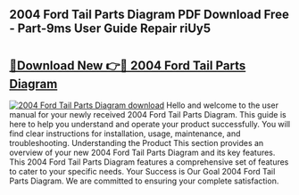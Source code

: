 ## 2004 Ford Tail Parts Diagram PDF Download Free - Part-9ms User Guide Repair riUy5

# <h2><a href="http://dfo2mpm.blite.top/?on=2004+Ford+Tail+Parts+Diagram">🔗Download New 👉🔴 2004 Ford Tail Parts Diagram</a></h2>

[![2004 Ford Tail Parts Diagram download](https://i.imgur.com/lujVjoI.png)](http://dfo2mpm.blite.top/?on=2004+Ford+Tail+Parts+Diagram)
Hello and welcome to the user manual for your newly received 2004 Ford Tail Parts Diagram. This guide is here to help you understand and operate your product successfully. You will find clear instructions for installation, usage, maintenance, and troubleshooting. Understanding the Product This section provides an overview of your new 2004 Ford Tail Parts Diagram and its key features. This 2004 Ford Tail Parts Diagram features a comprehensive set of features to cater to your specific needs. Your Success is Our Goal 2004 Ford Tail Parts Diagram. We are committed to ensuring your complete satisfaction.
